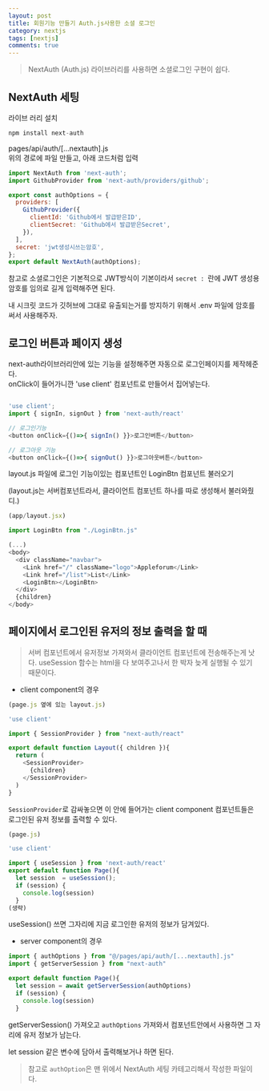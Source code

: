 ```yaml
---
layout: post
title: 회원기능 만들기 Auth.js사용한 소셜 로그인
category: nextjs
tags: [nextjs]
comments: true
---
```


> NextAuth (Auth.js) 라이브러리를 사용하면 소셜로그인 구현이 쉽다.<br/>

## NextAuth 세팅

라이브 러리 설치

```js
npm install next-auth
```

pages/api/auth/[...nextauth].js <br/>
위의 경로에 파일 만들고, 아래 코드처럼 입력

```js
import NextAuth from 'next-auth';
import GithubProvider from 'next-auth/providers/github';

export const authOptions = {
  providers: [
    GithubProvider({
      clientId: 'Github에서 발급받은ID',
      clientSecret: 'Github에서 발급받은Secret',
    }),
  ],
  secret: 'jwt생성시쓰는암호',
};
export default NextAuth(authOptions);
```

참고로 소셜로그인은 기본적으로 JWT방식이 기본이라서 `secret : `란에 JWT 생성용 암호를 임의로 길게 입력해주면 된다.<br/>

내 시크릿 코드가 깃허브에 그대로 유출되는거를 방지하기 위해서 .env 파일에 암호를 써서 사용해주자.

## 로그인 버튼과 페이지 생성

next-auth라이브러리안에 있는 기능을 설정해주면 자동으로 로그인페이지를 제작헤준다.<br/>
onClick이 들어가니깐 'use client' 컴포넌트로 만들어서 집어넣는다.

```js

'use client';
import { signIn, signOut } from 'next-auth/react'

// 로그인기능
<button onClick={()=>{ signIn() }}>로그인버튼</button>

// 로그아웃 기능
<button onClick={()=>{ signOut() }}>로그아웃버튼</button>
```

layout.js 파일에 로그인 기능이있는 컴포넌트인 LoginBtn 컴포넌트 불러오기 <br/>

(layout.js는 서버컴포넌트라서, 클라이언트 컴포넌트 하나를 따로 생성해서 불러와줬디.)

```js
(app/layout.jsx)

import LoginBtn from "./LoginBtn.js"

(...)
<body>
  <div className="navbar">
    <Link href="/" className="logo">Appleforum</Link>
    <Link href="/list">List</Link>
    <LoginBtn></LoginBtn>
  </div>
  {children}
</body>
```

## 페이지에서 로그인된 유저의 정보 출력을 할 때

> 서버 컴포넌트에서 유저정보 가져와서 클라이언트 컴포넌트에 전송해주는게 낫다. useSession 함수는 html을 다 보여주고나서 한 박자 늦게 실행될 수 있기 때문이다.

- client component의 경우

```js
(page.js 옆에 있는 layout.js)

'use client'

import { SessionProvider } from "next-auth/react"

export default function Layout({ children }){
  return (
    <SessionProvider>
      {children}
    </SessionProvider>
  )
}
```

`SessionProvider`로 감싸놓으면 이 안에 들어가는 client component 컴포넌트들은 로그인된 유저 정보를 출력할 수 있다.

```js
(page.js)

'use client'

import { useSession } from 'next-auth/react'
export default function Page(){
  let session  = useSession();
  if (session) {
    console.log(session)
  }
(생략)
```

useSession() 쓰면 그자리에 지금 로그인한 유저의 정보가 담겨있다.

- server component의 경우

```js
import { authOptions } from "@/pages/api/auth/[...nextauth].js"
import { getServerSession } from "next-auth"

export default function Page(){
  let session = await getServerSession(authOptions)
  if (session) {
    console.log(session)
  }
```

getServerSession() 가져오고 `authOptions` 가져와서 컴포넌트안에서 사용하면 그 자리에 유저 정보가 남는다.<br/>

let session 같은 변수에 담아서 출력해보거나 하면 된다.

> 참고로 `authOption`은 맨 위에서 NextAuth 세팅 카테고리해서 작성한 파일이다.
